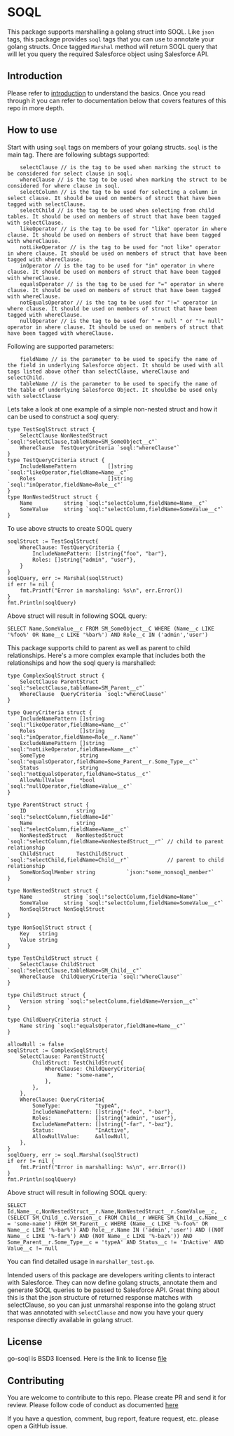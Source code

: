 # SOQL

This package supports marshalling a golang struct into SOQL. Like `json` tags, this package provides `soql` tags that you can use to annotate your golang structs. Once tagged `Marshal` method will return SOQL query that will let you query the required Salesforce object using Salesforce API.

## Introduction

Please refer to [introduction](./docs/introduction.md) to understand the basics. Once you read through it you can refer to documentation below that covers features of this repo in more depth.

## How to use

Start with using `soql` tags on members of your golang structs. `soql` is the main tag. There are following subtags supported:

```
    selectClause // is the tag to be used when marking the struct to be considered for select clause in soql.
    whereClause // is the tag to be used when marking the struct to be considered for where clause in soql.
    selectColumn // is the tag to be used for selecting a column in select clause. It should be used on members of struct that have been tagged with selectClause.
    selectChild // is the tag to be used when selecting from child tables. It should be used on members of struct that have been tagged with selectClause.
    likeOperator // is the tag to be used for "like" operator in where clause. It should be used on members of struct that have been tagged with whereClause.
    notLikeOperator // is the tag to be used for "not like" operator in where clause. It should be used on members of struct that have been tagged with whereClause.
    inOperator // is the tag to be used for "in" operator in where clause. It should be used on members of struct that have been tagged with whereClause.
    equalsOperator // is the tag to be used for "=" operator in where clause. It should be used on members of struct that have been tagged with whereClause.
    notEqualsOperator // is the tag to be used for "!=" operator in where clause. It should be used on members of struct that have been tagged with whereClause.
    nullOperator // is the tag to be used for " = null " or "!= null" operator in where clause. It should be used on members of struct that have been tagged with whereClause.
```

Following are supported parameters:

```
    fieldName // is the parameter to be used to specify the name of the field in underlying Salesforce object. It should be used with all tags listed above other than selectClause, whereClause and selectChild.
    tableName // is the parameter to be used to specify the name of the table of underlying Salesforce Object. It shouldbe be used only with selectClause

```

Lets take a look at one example of a simple non-nested struct and how it can be used to construct a soql query:

```
type TestSoqlStruct struct {
	SelectClause NonNestedStruct   `soql:"selectClause,tableName=SM_SomeObject__c"`
    WhereClause  TestQueryCriteria `soql:"whereClause"`
}
type TestQueryCriteria struct {
	IncludeNamePattern          []string `soql:"likeOperator,fieldName=Name__c"`
	Roles                       []string `soql:"inOperator,fieldName=Role__c"`
}
type NonNestedStruct struct {
	Name          string `soql:"selectColumn,fieldName=Name__c"`
	SomeValue     string `soql:"selectColumn,fieldName=SomeValue__c"`
}
```

To use above structs to create SOQL query

```
soqlStruct := TestSoqlStruct{
    WhereClause: TestQueryCriteria {
        IncludeNamePattern: []string{"foo", "bar"},
        Roles: []string{"admin", "user"},
    }
}
soqlQuery, err := Marshal(soqlStruct)
if err != nil {
    fmt.Printf("Error in marshaling: %s\n", err.Error())
}
fmt.Println(soqlQuery)
```

Above struct will result in following SOQL query:

```
SELECT Name,SomeValue__c FROM SM_SomeObject__C WHERE (Name__c LIKE '%foo%' OR Name__c LIKE '%bar%') AND Role__c IN ('admin','user')
```

This package supports child to parent as well as parent to child relationships. Here's a more complex example that includes both the relationships and how the soql query is marshalled:

```
type ComplexSoqlStruct struct {
	SelectClause ParentStruct  `soql:"selectClause,tableName=SM_Parent__c"`
	WhereClause  QueryCriteria `soql:"whereClause"`
}

type QueryCriteria struct {
	IncludeNamePattern []string `soql:"likeOperator,fieldName=Name__c"`
	Roles              []string `soql:"inOperator,fieldName=Role__r.Name"`
	ExcludeNamePattern []string `soql:"notLikeOperator,fieldName=Name__c"`
	SomeType           string   `soql:"equalsOperator,fieldName=Some_Parent__r.Some_Type__c"`
	Status             string   `soql:"notEqualsOperator,fieldName=Status__c"`
	AllowNullValue     *bool    `soql:"nullOperator,fieldName=Value__c"`
}

type ParentStruct struct {
	ID                string          `soql:"selectColumn,fieldName=Id"`
	Name              string          `soql:"selectColumn,fieldName=Name__c"`
	NonNestedStruct   NonNestedStruct `soql:"selectColumn,fieldName=NonNestedStruct__r"` // child to parent relationship
	ChildStruct       TestChildStruct `soql:"selectChild,fieldName=Child__r"`            // parent to child relationship
	SomeNonSoqlMember string          `json:"some_nonsoql_member"`
}

type NonNestedStruct struct {
	Name          string `soql:"selectColumn,fieldName=Name"`
	SomeValue     string `soql:"selectColumn,fieldName=SomeValue__c"`
	NonSoqlStruct NonSoqlStruct
}

type NonSoqlStruct struct {
	Key   string
	Value string
}

type TestChildStruct struct {
	SelectClause ChildStruct        `soql:"selectClause,tableName=SM_Child__c"`
	WhereClause  ChildQueryCriteria `soql:"whereClause"`
}

type ChildStruct struct {
	Version string `soql:"selectColumn,fieldName=Version__c"`
}

type ChildQueryCriteria struct {
	Name string `soql:"equalsOperator,fieldName=Name__c"`
}

allowNull := false
soqlStruct := ComplexSoqlStruct{
    SelectClause: ParentStruct{
        ChildStruct: TestChildStruct{
            WhereClause: ChildQueryCriteria{
                Name: "some-name",
            },
        },
    },
    WhereClause: QueryCriteria{
        SomeType:           "typeA",
        IncludeNamePattern: []string{"-foo", "-bar"},
        Roles:              []string{"admin", "user"},
        ExcludeNamePattern: []string{"-far", "-baz"},
        Status:             "InActive",
        AllowNullValue:     &allowNull,
    },
}
soqlQuery, err := soql.Marshal(soqlStruct)
if err != nil {
    fmt.Printf("Error in marshalling: %s\n", err.Error())
}
fmt.Println(soqlQuery)
```

Above struct will result in following SOQL query:

```
SELECT Id,Name__c,NonNestedStruct__r.Name,NonNestedStruct__r.SomeValue__c,(SELECT SM_Child__c.Version__c FROM Child__r WHERE SM_Child__c.Name__c = 'some-name') FROM SM_Parent__c WHERE (Name__c LIKE '%-foo%' OR Name__c LIKE '%-bar%') AND Role__r.Name IN ('admin','user') AND ((NOT Name__c LIKE '%-far%') AND (NOT Name__c LIKE '%-baz%')) AND Some_Parent__r.Some_Type__c = 'typeA' AND Status__c != 'InActive' AND Value__c != null
```

You can find detailed usage in `marshaller_test.go`.

Intended users of this package are developers writing clients to interact with Salesforce. They can now define golang structs, annotate them and generate SOQL queries to be passed to Salesforce API. Great thing about this is that the json structure of returned response matches with selectClause, so you can just unmarshal response into the golang struct that was annotated with `selectClause` and now you have your query response directly available in golang struct.

## License

go-soql is BSD3 licensed. Here is the link to license [file](./LICENSE.txt)

## Contributing

You are welcome to contribute to this repo. Please create PR and send it for review. Please follow code of conduct as documented [here](./CODE_OF_CONDUCT.md)

If you have a question, comment, bug report, feature request, etc. please open a GitHub issue.
